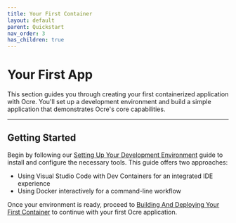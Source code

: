 ```yaml
---
title: Your First Container 
layout: default
parent: Quickstart
nav_order: 3 
has_children: true 
---
```


# Your First App

This section guides you through creating your first containerized application with Ocre. You'll set up a development environment and build a simple application that demonstrates Ocre's core capabilities.

---

## Getting Started

Begin by following our [Setting Up Your Development Environment](./dev-environment) guide to install and configure the necessary tools. This guide offers two approaches:
- Using Visual Studio Code with Dev Containers for an integrated IDE experience
- Using Docker interactively for a command-line workflow

Once your environment is ready, proceed to [Building And Deploying Your First Container](./first-container) to continue with your first Ocre application. 